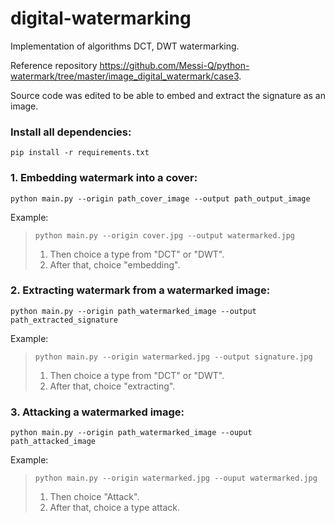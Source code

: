 # digital-watermarking

Implementation of algorithms DCT, DWT watermarking.

Reference repository https://github.com/Messi-Q/python-watermark/tree/master/image_digital_watermark/case3.

Source code was edited to be able to embed and extract the signature as an image.

### Install all dependencies:

`pip install -r requirements.txt`

### 1. Embedding watermark into a cover:

`python main.py --origin path_cover_image --output path_output_image`

Example:

> `python main.py --origin cover.jpg --output watermarked.jpg`
> 1. Then choice a type from "DCT" or "DWT".
> 2. After that, choice "embedding".

### 2. Extracting watermark from a watermarked image:

`python main.py --origin path_watermarked_image --output path_extracted_signature`

Example:

> `python main.py --origin watermarked.jpg --output signature.jpg`
> 1. Then choice a type from "DCT" or "DWT".
> 2. After that, choice "extracting".

### 3. Attacking a watermarked image:

`python main.py --origin path_watermarked_image --ouput path_attacked_image`

Example:

> `python main.py --origin watermarked.jpg --ouput watermarked.jpg`
> 1. Then choice "Attack".
> 2. After that, choice a type attack.
